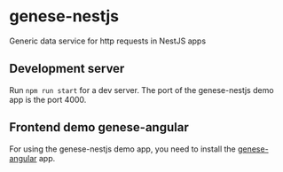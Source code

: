 # genese-nestjs
Generic data service for http requests in NestJS apps

## Development server

Run `npm run start` for a dev server. The port of the genese-nestjs demo app is the port 4000.

## Frontend demo genese-angular

For using the genese-nestjs demo app, you need to install the [genese-angular](https://github.com/gillesfabre34/genese-angular) app.

